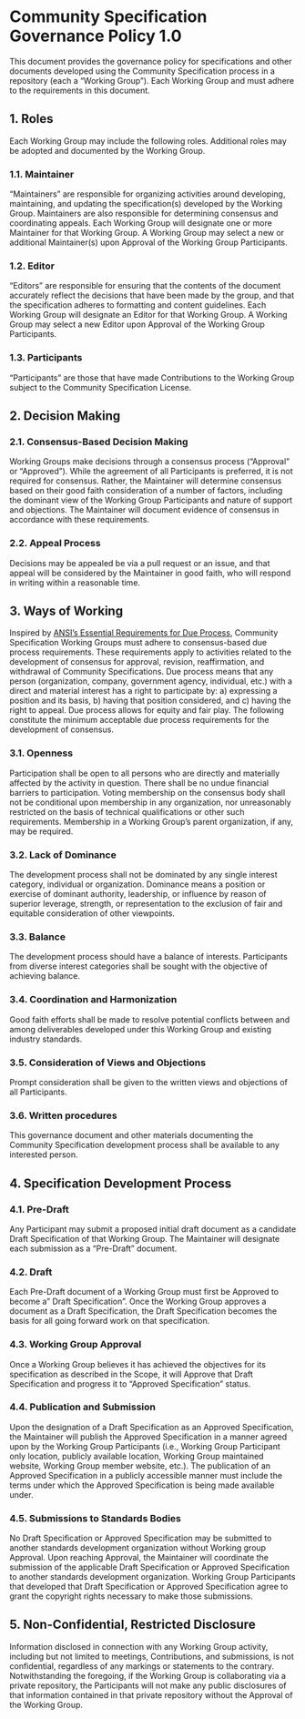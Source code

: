 # Community Specification Governance Policy 1.0

This document provides the governance policy for specifications and other
documents developed using the Community Specification process in a repository
(each a “Working Group”).  Each Working Group and must adhere to the
requirements in this document.

## 1.   Roles

Each Working Group may include the following roles. Additional roles may be
adopted and documented by the Working Group.

### 1.1.  Maintainer

“Maintainers” are responsible for organizing activities
around developing, maintaining, and updating the specification(s) developed by
the Working Group.  Maintainers are also responsible for determining consensus
and coordinating appeals.  Each Working Group will designate one or more
Maintainer for that Working Group.  A Working Group may select a new or
additional Maintainer(s) upon Approval of the Working Group Participants.

### 1.2.  Editor

“Editors” are responsible for ensuring that the contents of
the document accurately reflect the decisions that have been made by the group,
and that the specification adheres to formatting and content guidelines. Each
Working Group will designate an Editor for that Working Group.  A Working Group
may select a new Editor upon Approval of the Working Group Participants.

### 1.3.  Participants

“Participants” are those that have made Contributions
to the Working Group subject to the Community Specification License.

## 2.   Decision Making

### 2.1.  Consensus-Based Decision Making

Working Groups make decisions
through a consensus process (“Approval” or “Approved”).  While the agreement of
all Participants is preferred, it is not required for consensus.  Rather, the
Maintainer will determine consensus based on their good faith consideration of a
number of factors, including the dominant view of the Working Group Participants
and nature of support and objections.  The Maintainer will document evidence of
consensus in accordance with these requirements.

### 2.2.  Appeal Process

Decisions may be appealed be via a pull request or an
issue, and that appeal will be considered by the Maintainer in good faith, who
will respond in writing within a reasonable time.

## 3.   Ways of Working

Inspired by [ANSI’s Essential Requirements for Due
Process](https://share.ansi.org/Shared%20Documents/Standards%20Activities/American%20National%20Standards/Procedures,%20Guides,%20and%20Forms/2020_ANSI_Essential_Requirements.pdf),
Community Specification Working Groups must adhere to consensus-based due
process requirements.  These requirements apply to activities related to the
development of consensus for approval, revision, reaffirmation, and withdrawal
of Community Specifications.  Due process means that any person (organization,
company, government agency, individual, etc.) with a direct and material
interest has a right to participate by: a) expressing a position and its basis,
b) having that position considered, and c) having the right to appeal. Due
process allows for equity and fair play. The following constitute the minimum
acceptable due process requirements for the development of consensus.

### 3.1.  Openness

Participation shall be open to all persons who are directly
and materially affected by the activity in question. There shall be no undue
financial barriers to participation. Voting membership on the consensus body
shall not be conditional upon membership in any organization, nor unreasonably
restricted on the basis of technical qualifications or other such requirements.
Membership in a Working Group’s parent organization, if any, may be required.

### 3.2.  Lack of Dominance

The development process shall not be dominated by
any single interest category, individual or organization. Dominance means a
position or exercise of dominant authority, leadership, or influence by reason
of superior leverage, strength, or representation to the exclusion of fair and
equitable consideration of other viewpoints.

### 3.3.  Balance

The development process should have a balance of interests.
Participants from diverse interest categories shall be sought with the objective
of achieving balance.

### 3.4.  Coordination and Harmonization

Good faith efforts shall be made to
resolve potential conflicts between and among deliverables developed under this
Working Group and existing industry standards.

### 3.5.  Consideration of Views and Objections

Prompt consideration shall be
given to the written views and objections of all Participants.

### 3.6.  Written procedures

This governance document and other materials
documenting the Community Specification development process shall be available
to any interested person.

## 4.   Specification Development Process

### 4.1.  Pre-Draft

Any Participant may submit a proposed initial draft
document as a candidate Draft Specification of that Working Group.  The
Maintainer will designate each submission as a “Pre-Draft” document.

### 4.2.  Draft

Each Pre-Draft document of a Working Group must first be
Approved to become a” Draft Specification”.  Once the Working Group approves a
document as a Draft Specification, the Draft Specification becomes the basis for
all going forward work on that specification.

### 4.3.  Working Group Approval

Once a Working Group believes it has achieved
the objectives for its specification as described in the Scope, it will Approve
that Draft Specification and progress it to “Approved Specification” status.

### 4.4.  Publication and Submission

Upon the designation of a Draft
Specification as an Approved Specification, the Maintainer will publish the
Approved Specification in a manner agreed upon by the Working Group Participants
(i.e., Working Group Participant only location, publicly available location,
Working Group maintained website, Working Group member website, etc.).  The
publication of an Approved Specification in a publicly accessible manner must
include the terms under which the Approved Specification is being made available
under.

### 4.5.  Submissions to Standards Bodies

No Draft Specification or Approved
Specification may be submitted to another standards development organization
without Working group Approval. Upon reaching Approval, the Maintainer will
coordinate the submission of the applicable Draft Specification or Approved
Specification to another standards development organization. Working Group
Participants that developed that Draft Specification or Approved Specification
agree to grant the copyright rights necessary to make those submissions.

## 5. Non-Confidential, Restricted Disclosure

Information disclosed in connection with any Working Group activity, including
but not limited to meetings, Contributions, and submissions, is not
confidential, regardless of any markings or statements to the contrary.
Notwithstanding the foregoing, if the Working Group is collaborating via a
private repository, the Participants will not make any public disclosures of
that information contained in that private repository without the Approval of
the Working Group.
